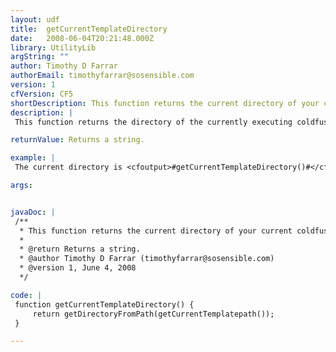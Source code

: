 ```yaml
---
layout: udf
title:  getCurrentTemplateDirectory
date:   2008-06-04T20:21:48.000Z
library: UtilityLib
argString: ""
author: Timothy D Farrar
authorEmail: timothyfarrar@sosensible.com
version: 1
cfVersion: CF5
shortDescription: This function returns the current directory of your current coldfusion template.
description: |
 This function returns the directory of the currently executing coldfusion page.

returnValue: Returns a string.

example: |
 The current directory is <cfoutput>#getCurrentTemplateDirectory()#</cfoutput>

args:


javaDoc: |
 /**
  * This function returns the current directory of your current coldfusion template.
  * 
  * @return Returns a string. 
  * @author Timothy D Farrar (timothyfarrar@sosensible.com) 
  * @version 1, June 4, 2008 
  */

code: |
 function getCurrentTemplateDirectory() {
     return getDirectoryFromPath(getCurrentTemplatepath());
 }

---
```


